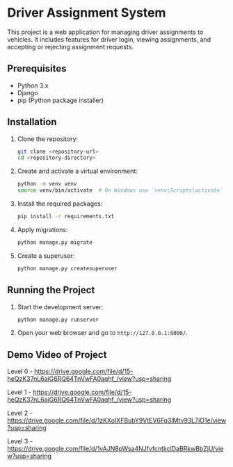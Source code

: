 # Driver Assignment System

This project is a web application for managing driver assignments to vehicles. It includes features for driver login, viewing assignments, and accepting or rejecting assignment requests.

## Prerequisites

- Python 3.x
- Django
- pip (Python package installer)

## Installation

1. Clone the repository:
    ```sh
    git clone <repository-url>
    cd <repository-directory>
    ```

2. Create and activate a virtual environment:
    ```sh
    python -m venv venv
    source venv/bin/activate  # On Windows use `venv\Scripts\activate`
    ```

3. Install the required packages:
    ```sh
    pip install -r requirements.txt
    ```

4. Apply migrations:
    ```sh
    python manage.py migrate
    ```

5. Create a superuser:
    ```sh
    python manage.py createsuperuser
    ```

## Running the Project

1. Start the development server:
    ```sh
    python manage.py runserver
    ```

2. Open your web browser and go to `http://127.0.0.1:8000/`.

## Demo Video of Project

Level 0 - https://drive.google.com/file/d/15-heQzK37nL6aiG6RQ64TnVwFA0aqhf_/view?usp=sharing

Level 1 - https://drive.google.com/file/d/15-heQzK37nL6aiG6RQ64TnVwFA0aqhf_/view?usp=sharing

Level 2 - https://drive.google.com/file/d/1zKXoIXFBubY9VtEV6Fq3lMtv93L7iO1e/view?usp=sharing

Level 3 - https://drive.google.com/file/d/1vAJN8pWsa4NJfvfcntkclDaBRkwBbZjU/view?usp=sharing
